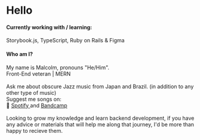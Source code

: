 <h1>Hello</h1>
<h4>Currently working with / learning: </h4>

Storybook.js, TypeScript, Ruby on Rails & Figma<br>

<h4>Who am I?</h4>
My name is Malcolm, pronouns "He/Him".<br />
Front-End veteran | MERN <br /><br />
Ask me about obscure Jazz music from Japan and Brazil. (in addition to any other type of music) <br> Suggest me songs on:<br> 
&#x1F3B5; 
<a href="https://open.spotify.com/user/21orpvez77xihrts4akcdauui?si=1rKYLyRURKaXVc2Ph71nCg" target="_blank" rel="noreferrer noopener"> Spotify </a> and <a href = "https://bandcamp.com/shoredontfloat" target="_blank" rel="noreferrer noopener"> Bandcamp </a><br><br>
Looking to grow my knowledge and learn backend development, if you have any advice or materials that will help me along that journey, I'd be more than happy to recieve them. 
